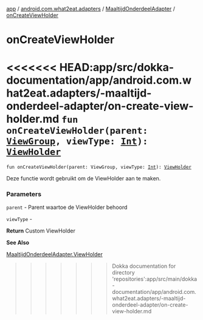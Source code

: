 [app](../../index.md) / [android.com.what2eat.adapters](../index.md) / [MaaltijdOnderdeelAdapter](index.md) / [onCreateViewHolder](./on-create-view-holder.md)

# onCreateViewHolder

<<<<<<< HEAD:app/src/dokka-documentation/app/android.com.what2eat.adapters/-maaltijd-onderdeel-adapter/on-create-view-holder.md
`fun onCreateViewHolder(parent: `[`ViewGroup`](https://developer.android.com/reference/android/view/ViewGroup.html)`, viewType: `[`Int`](https://kotlinlang.org/api/latest/jvm/stdlib/kotlin/-int/index.html)`): `[`ViewHolder`](-view-holder/index.md)
=======
`fun onCreateViewHolder(parent: ViewGroup, viewType: `[`Int`](https://kotlinlang.org/api/latest/jvm/stdlib/kotlin/-int/index.html)`): `[`ViewHolder`](-view-holder/index.md)

Deze functie wordt gebruikt om de ViewHolder aan te maken.

### Parameters

`parent` - Parent waartoe de ViewHolder behoord

`viewType` -

**Return**
Custom ViewHolder

**See Also**

[MaaltijdOnderdeelAdapter.ViewHolder](-view-holder/index.md)

>>>>>>> Dokka documentation for directory 'repositories':app/src/main/dokka-documentation/app/android.com.what2eat.adapters/-maaltijd-onderdeel-adapter/on-create-view-holder.md
